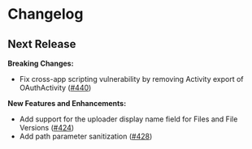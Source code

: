 Changelog
=========

## Next Release

__Breaking Changes:__
- Fix cross-app scripting vulnerability by removing Activity export of OAuthActivity ([#440](https://github.com/box/box-android-sdk/pull/440))

__New Features and Enhancements:__

- Add support for the uploader display name field for Files and File Versions ([#424](https://github.com/box/box-android-sdk/pull/424))
- Add path parameter sanitization ([#428](https://github.com/box/box-android-sdk/pull/428))
